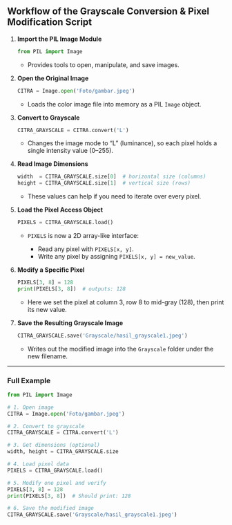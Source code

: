 ## Workflow of the Grayscale Conversion & Pixel Modification Script

1. **Import the PIL Image Module**

   ```python
   from PIL import Image
   ```

   * Provides tools to open, manipulate, and save images.

2. **Open the Original Image**

   ```python
   CITRA = Image.open('Foto/gambar.jpeg')
   ```

   * Loads the color image file into memory as a PIL `Image` object.

3. **Convert to Grayscale**

   ```python
   CITRA_GRAYSCALE = CITRA.convert('L')
   ```

   * Changes the image mode to “L” (luminance), so each pixel holds a single intensity value (0–255).

4. **Read Image Dimensions**

   ```python
   width  = CITRA_GRAYSCALE.size[0]  # horizontal size (columns)
   height = CITRA_GRAYSCALE.size[1]  # vertical size (rows)
   ```

   * These values can help if you need to iterate over every pixel.

5. **Load the Pixel Access Object**

   ```python
   PIXELS = CITRA_GRAYSCALE.load()
   ```

   * `PIXELS` is now a 2D array-like interface:

     * Read any pixel with `PIXELS[x, y]`.
     * Write any pixel by assigning `PIXELS[x, y] = new_value`.

6. **Modify a Specific Pixel**

   ```python
   PIXELS[3, 8] = 128
   print(PIXELS[3, 8])  # outputs: 128
   ```

   * Here we set the pixel at column 3, row 8 to mid-gray (128), then print its new value.

7. **Save the Resulting Grayscale Image**

   ```python
   CITRA_GRAYSCALE.save('Grayscale/hasil_grayscale1.jpeg')
   ```

   * Writes out the modified image into the `Grayscale` folder under the new filename.

---

### Full Example

```python
from PIL import Image

# 1. Open image
CITRA = Image.open('Foto/gambar.jpeg')

# 2. Convert to grayscale
CITRA_GRAYSCALE = CITRA.convert('L')

# 3. Get dimensions (optional)
width, height = CITRA_GRAYSCALE.size

# 4. Load pixel data
PIXELS = CITRA_GRAYSCALE.load()

# 5. Modify one pixel and verify
PIXELS[3, 8] = 128
print(PIXELS[3, 8])  # Should print: 128

# 6. Save the modified image
CITRA_GRAYSCALE.save('Grayscale/hasil_grayscale1.jpeg')
```

